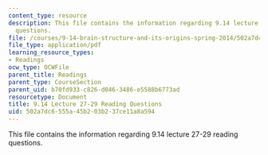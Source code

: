 ```yaml
---
content_type: resource
description: This file contains the information regarding 9.14 lecture 27-29 reading
  questions.
file: /courses/9-14-brain-structure-and-its-origins-spring-2014/502a7dc6555a45b203b237ce11a8a594_MIT9_14S14_Lec27-29ReadQue.pdf
file_type: application/pdf
learning_resource_types:
- Readings
ocw_type: OCWFile
parent_title: Readings
parent_type: CourseSection
parent_uid: b70fd933-c826-d046-3486-e5588b6773ad
resourcetype: Document
title: 9.14 Lecture 27-29 Reading Questions
uid: 502a7dc6-555a-45b2-03b2-37ce11a8a594
---
```

This file contains the information regarding 9.14 lecture 27-29 reading questions.

